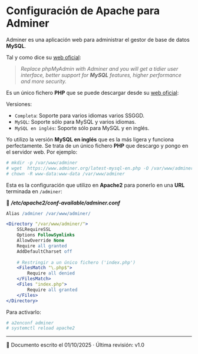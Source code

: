 Configuración de Apache para Adminer
====================================

Adminer es una aplicación web para administrar el gestor de
base de datos **MySQL**. 

Tal y como dice su [web oficial](https://www.adminer.org/):

> *Replace phpMyAdmin with Adminer and you will get a tidier user interface, better support for* ***MySQL*** *features, 
> higher performance and more security.*

Es un único fichero **PHP** que se puede descargar desde su
[web oficial](https://www.adminer.org/#download): 

Versiones:

- `Completa`: Soporte para varios idiomas varios SSGGD.
- `MySQL`: Soporte sólo para MySQL y varios idiomas.
- `MySQL en inglés`: Soporte sólo para MySQL y en inglés.

Yo utilizo la versión **MySQL en inglés** que es la más ligera y funciona perfectamente. Se trata de un único fichero
**PHP** que descargo y pongo en el servidor web. Por ejemplo:

```bash
# mkdir -p /var/www/adminer
# wget  https://www.adminer.org/latest-mysql-en.php -O /var/www/adminer/index.php
# chown -R www-data:www-data /var/www/adminer
```

Esta es la configuración que utilizo en **Apache2** para ponerlo en una **URL** terminada en `/adminer`:

📂 ***/etc/apache2/conf-available/adminer.conf***

```apache
Alias /adminer /var/www/adminer/

<Directory "/var/www/adminer/">
    SSLRequireSSL
    Options FollowSymlinks
    AllowOverride None
    Require all granted
    AddDefaultCharset off
    
    # Restringir a un único fichero ('index.php')
    <FilesMatch "\.php$">
        Require all denied
    </FilesMatch>
    <Files "index.php">
        Require all granted
    </Files>
</Directory>
```

Para activarlo:

```bash
# a2enconf adminer
# systemctl reload apache2
```

---
📅 Documento escrito el 01/10/2025 · Última revisión: v1.0
